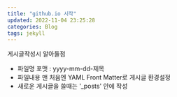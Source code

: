 ```yaml
---
title: "github.io 시작"
updated: 2022-11-04 23:25:28
categories: Blog
tags: jekyll
---
```


게시글작성시 알아둘점

* 파일명 포맷 : yyyy-mm-dd-제목
* 파일내용 맨 처음엔 YAML Front Matter로 게시글 환경설정
* 새로운 게시글을 쓸때는 '_posts' 안에 작성
